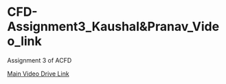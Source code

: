 # CFD-Assignment3_Kaushal&Pranav_Video_link
Assignment 3 of ACFD 

[Main Video Drive Link](https://drive.google.com/file/d/1Vlxl4p7v_IpD08JpwX5BIDu1X-M4oB2_/view?usp=drivesdk)
